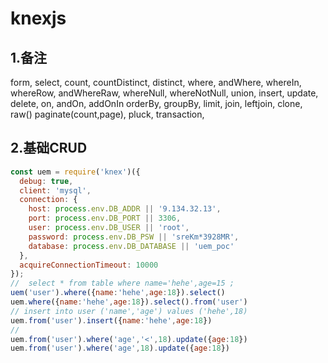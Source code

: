 # knexjs
## 1.备注
form,
select,
count,
countDistinct,
distinct,
where,
andWhere,
whereIn,
whereRow,
andWhereRaw,
whereNull,
whereNotNull,
union,
insert,
update,
delete,
on,
andOn,
addOnIn
orderBy,
groupBy,
limit,
join,
leftjoin,
clone,
raw()
paginate(count,page),
pluck,
transaction,


## 2.基础CRUD
```js
const uem = require('knex')({
  debug: true,
  client: 'mysql',
  connection: {
    host: process.env.DB_ADDR || '9.134.32.13',
    port: process.env.DB_PORT || 3306,
    user: process.env.DB_USER || 'root',
    password: process.env.DB_PSW || 'sreKm*3928MR',
    database: process.env.DB_DATABASE || 'uem_poc'
  },
  acquireConnectionTimeout: 10000
});
//  select * from table where name='hehe',age=15 ;
uem('user').where({name:'hehe',age:18}).select()
uem.where({name:'hehe',age:18}).select().from('user')
// insert into user ('name','age') values ('hehe',18)
uem.from('user').insert({name:'hehe',age:18})
//
uem.from('user').where('age','<',18).update({age:18})
uem.from('user').where('age',18).update({age:18})
```